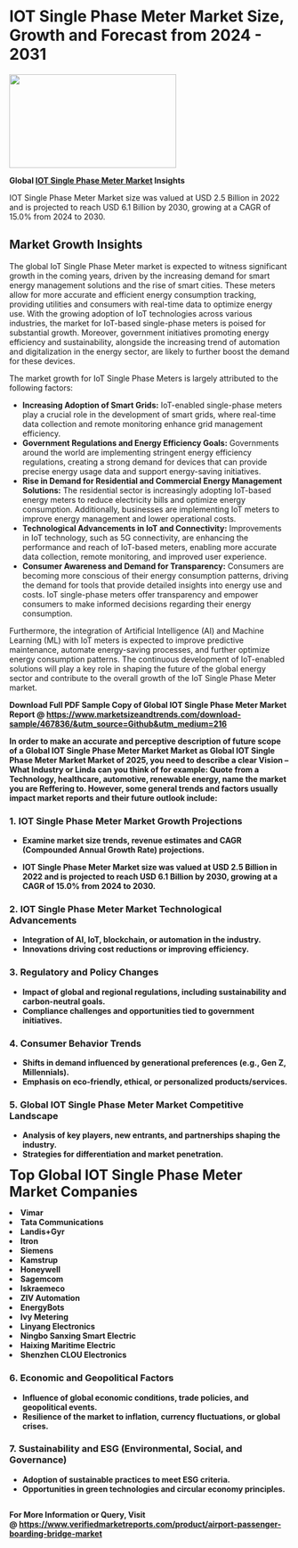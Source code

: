 <H1>IOT Single Phase Meter Market Size, Growth and Forecast from 2024 - 2031</H1><img class="aligncenter size-medium wp-image-584254" src="https://thirdeyenews.in/wp-content/uploads/2024/09/Global-Market-Research-300x168.jpeg" alt="" width="300" height="168" /><p><strong>Global&nbsp;<a href="https://www.marketsizeandtrends.com/download-sample/467836/&amp;utm_source=Github&utm_medium=216">IOT Single Phase Meter Market</a> Insights</strong></p><p>IOT Single Phase Meter Market size was valued at USD 2.5 Billion in 2022 and is projected to reach USD 6.1 Billion by 2030, growing at a CAGR of 15.0% from 2024 to 2030.</p><p><h2>Market Growth Insights</h2> <p>The global IoT Single Phase Meter market is expected to witness significant growth in the coming years, driven by the increasing demand for smart energy management solutions and the rise of smart cities. These meters allow for more accurate and efficient energy consumption tracking, providing utilities and consumers with real-time data to optimize energy use. With the growing adoption of IoT technologies across various industries, the market for IoT-based single-phase meters is poised for substantial growth. Moreover, government initiatives promoting energy efficiency and sustainability, alongside the increasing trend of automation and digitalization in the energy sector, are likely to further boost the demand for these devices.</p> <p><strong></strong></p> <p>The market growth for IoT Single Phase Meters is largely attributed to the following factors:</p> <ul> <li><strong>Increasing Adoption of Smart Grids:</strong> IoT-enabled single-phase meters play a crucial role in the development of smart grids, where real-time data collection and remote monitoring enhance grid management efficiency.</li> <li><strong>Government Regulations and Energy Efficiency Goals:</strong> Governments around the world are implementing stringent energy efficiency regulations, creating a strong demand for devices that can provide precise energy usage data and support energy-saving initiatives.</li> <li><strong>Rise in Demand for Residential and Commercial Energy Management Solutions:</strong> The residential sector is increasingly adopting IoT-based energy meters to reduce electricity bills and optimize energy consumption. Additionally, businesses are implementing IoT meters to improve energy management and lower operational costs.</li> <li><strong>Technological Advancements in IoT and Connectivity:</strong> Improvements in IoT technology, such as 5G connectivity, are enhancing the performance and reach of IoT-based meters, enabling more accurate data collection, remote monitoring, and improved user experience.</li> <li><strong>Consumer Awareness and Demand for Transparency:</strong> Consumers are becoming more conscious of their energy consumption patterns, driving the demand for tools that provide detailed insights into energy use and costs. IoT single-phase meters offer transparency and empower consumers to make informed decisions regarding their energy consumption.</li> </ul> <p>Furthermore, the integration of Artificial Intelligence (AI) and Machine Learning (ML) with IoT meters is expected to improve predictive maintenance, automate energy-saving processes, and further optimize energy consumption patterns. The continuous development of IoT-enabled solutions will play a key role in shaping the future of the global energy sector and contribute to the overall growth of the IoT Single Phase Meter market.</p> <p><strong></p><p><span class=""><strong>Download Full PDF Sample Copy of Global IOT Single Phase Meter Market Report</strong> @ <a href="https://www.marketsizeandtrends.com/download-sample/467836/&amp;utm_source=Github&utm_medium=216" target="_blank">https://www.marketsizeandtrends.com/download-sample/467836/&amp;utm_source=Github&utm_medium=216</a></span></p><p>In order to make an accurate and perceptive description of future scope of a Global&nbsp;IOT Single Phase Meter Market Market as Global&nbsp;IOT Single Phase Meter Market Market of 2025, you need to describe a clear Vision &ndash; What Industry or Linda can you think of for example: Quote from a Technology, healthcare, automotive, renewable energy, name the market you are Reffering to. However, some general trends and factors usually impact market reports and their future outlook include:</p><h3>1.&nbsp;<strong>IOT Single Phase Meter Market Growth Projections</strong></h3><ul><li>Examine market size trends, revenue estimates and CAGR (Compounded Annual Growth Rate) projections.</li><li><p>IOT Single Phase Meter Market size was valued at USD 2.5 Billion in 2022 and is projected to reach USD 6.1 Billion by 2030, growing at a CAGR of 15.0% from 2024 to 2030.</p></li></ul><h3>2.&nbsp;<strong>IOT Single Phase Meter Market Technological Advancements</strong></h3><ul><li>Integration of AI, IoT, blockchain, or automation in the industry.</li><li>Innovations driving cost reductions or improving efficiency.</li></ul><h3>3.&nbsp;<strong>Regulatory and Policy Changes</strong></h3><ul><li>Impact of global and regional regulations, including sustainability and carbon-neutral goals.</li><li>Compliance challenges and opportunities tied to government initiatives.</li></ul><h3>4.&nbsp;<strong>Consumer Behavior Trends</strong></h3><ul><li>Shifts in demand influenced by generational preferences (e.g., Gen Z, Millennials).</li><li>Emphasis on eco-friendly, ethical, or personalized products/services.</li></ul><h3>5.&nbsp;<strong>Global IOT Single Phase Meter Market Competitive Landscape</strong></h3><ul><li>Analysis of key players, new entrants, and partnerships shaping the industry.</li><li>Strategies for differentiation and market penetration.</li></ul><p data-pm-slice="1 1 []"><span style="color: inherit; font-family: inherit; font-size: 25px;">Top Global IOT Single Phase Meter Market Companies</span></p><div class="" data-test-id=""><p><li>Vimar</li><li> Tata Communications</li><li> Landis+Gyr</li><li> Itron</li><li> Siemens</li><li> Kamstrup</li><li> Honeywell</li><li> Sagemcom</li><li> Iskraemeco</li><li> ZIV Automation</li><li> EnergyBots</li><li> Ivy Metering</li><li> Linyang Electronics</li><li> Ningbo Sanxing Smart Electric</li><li> Haixing Maritime Electric</li><li> Shenzhen CLOU Electronics</li></p></div><h3>6.&nbsp;<strong>Economic and Geopolitical Factors</strong></h3><ul><li>Influence of global economic conditions, trade policies, and geopolitical events.</li><li>Resilience of the market to inflation, currency fluctuations, or global crises.</li></ul><h3>7.&nbsp;<strong>Sustainability and ESG (Environmental, Social, and Governance)</strong></h3><ul><li>Adoption of sustainable practices to meet ESG criteria.</li><li>Opportunities in green technologies and circular economy principles.</li></ul><h2><strong style="font-size: 14px;">For More Information or Query, Visit @&nbsp;</strong><a style="background-color: #ffffff; font-size: 14px;" href="https://www.marketsizeandtrends.com/report/iot-single-phase-meter-market/" target="_blank">https://www.verifiedmarketreports.com/product/airport-passenger-boarding-bridge-market</a></h2>
